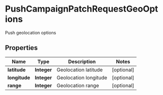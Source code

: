 

# PushCampaignPatchRequestGeoOptions

Push geolocation options

## Properties

| Name | Type | Description | Notes |
|------------ | ------------- | ------------- | -------------|
|**latitude** | **Integer** | Geolocation latitude |  [optional] |
|**longitude** | **Integer** | Geolocation longitude |  [optional] |
|**range** | **Integer** | Geolocation range |  [optional] |



